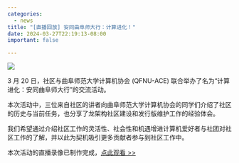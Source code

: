 ```yaml
---
categories:
  - news
title: "[直播回放] 安同曲阜师大行：计算进化！"
date: 2024-03-27T22:19:13-08:00
important: false

---
```


![](/assets/news/2024-03-20-qfnu-computing-evolved.jpg)

3 月 20 日，社区与曲阜师范大学计算机协会 (QFNU-ACE) 联合举办了名为“计算进化：安同曲阜师大行”的交流活动。

本次活动中，三位来自社区的讲者向曲阜师范大学计算机协会的同学们介绍了社区的历史与当前任务，也分享了龙架构社区建设和发行版维护工作的经验体会。

我们希望通过介绍社区工作的灵活性、社会性和机遇增进计算机爱好者与社团对社区工作的了解，并以此为契机吸引更多贡献者参与到社区工作中。

本次活动的直播录像已制作完成，[点此观看 >> ](https://www.bilibili.com/video/BV1Vq421P7RP)
